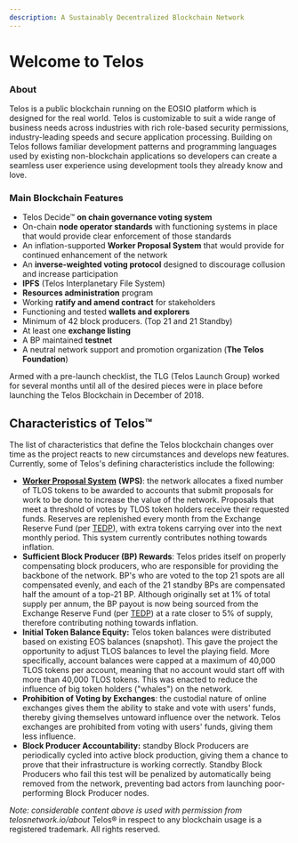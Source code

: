 ```yaml
---
description: A Sustainably Decentralized Blockchain Network
---
```


# Welcome to Telos

### About

Telos is a public blockchain running on the EOSIO platform which is designed for the real world. Telos is customizable to suit a wide range of business needs across industries with rich role-based security permissions, industry-leading speeds and secure application processing. Building on Telos follows familiar development patterns and programming languages used by existing non-blockchain applications so developers can create a seamless user experience using development tools they already know and love.

### Main Blockchain Features

* Telos Decide™ **on chain governance voting system**
* On-chain **node operator standards** with functioning systems in place that would provide clear enforcement of those standards
* An inflation-supported **Worker Proposal System** that would provide for continued enhancement of the network
* An **inverse-weighted voting protocol** designed to discourage collusion and increase participation
* **IPFS** \(Telos Interplanetary File System\)
* **Resources administration** program
* Working **ratify and amend contract** for stakeholders
* Functioning and tested **wallets and explorers**
* Minimum of 42 block producers. (Top 21 and 21 Standby)
* At least one **exchange listing**
* A BP maintained **testnet**
* A neutral network support and promotion organization \(**The Telos Foundation**\)

Armed with a pre-launch checklist, the TLG (Telos Launch Group) worked for several months until all of the desired pieces were in place before launching the Telos Blockchain in December of 2018.

## Characteristics of Telos™

The list of characteristics that define the Telos blockchain changes over time as the project reacts to new circumstances and develops new features. Currently, some of Telos's defining characteristics include the following:

* [**Worker Proposal System**](https://medium.com/telos-foundation/telos-user-guide-tutorial-worker-proposals-b9b5f422ef08) **\(WPS\)**: the network allocates a fixed number of TLOS tokens to be awarded to accounts that submit proposals for work to be done to increase the value of the network. Proposals that meet a threshold of votes by TLOS token holders receive their requested funds. Reserves are replenished every month from the Exchange Reserve Fund \(per [TEDP](https://medium.com/@goodblock_info/understanding-the-telos-economic-development-plan-bd42d4666374)\), with extra tokens carrying over into the next monthly period. This system currently contributes nothing towards inflation.
* **Sufficient Block Producer \(BP\) Rewards**: Telos prides itself on properly compensating block producers, who are responsible for providing the backbone of the network. BP's who are voted to the top 21 spots are all compensated evenly, and each of the 21 standby BPs are compensated half the amount of a top-21 BP. Although originally set at 1% of total supply per annum, the BP payout is now being sourced from the Exchange Reserve Fund \(per [TEDP](https://medium.com/@goodblock_info/understanding-the-telos-economic-development-plan-bd42d4666374)\) at a rate closer to 5% of supply, therefore contributing nothing towards inflation.
* **Initial Token Balance Equity:** Telos token balances were distributed based on existing EOS balances \(snapshot\). This gave the project the opportunity to adjust TLOS balances to level the playing field. More specifically, account balances were capped at a maximum of 40,000 TLOS tokens per account, meaning that no account would start off with more than 40,000 TLOS tokens. This was enacted to reduce the influence of big token holders \("whales"\) on the network.
* **Prohibition of Voting by Exchanges**: the custodial nature of online exchanges gives them the ability to stake and vote with users' funds, thereby giving themselves untoward influence over the network. Telos exchanges are prohibited from voting with users' funds, giving them less influence.
* **Block Producer Accountability:** standby Block Producers are periodically cycled into active block production, giving them a chance to prove that their infrastructure is working correctly. Standby Block Producers who fail this test will be penalized by automatically being removed from the network, preventing bad actors from launching poor-performing Block Producer nodes.

_Note: considerable content above is used with permission from telosnetwork.io/about_ Telos® in respect to any blockchain usage is a registered trademark. All rights reserved.

